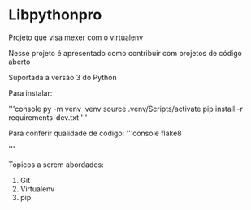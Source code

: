 # Libpythonpro
Projeto que visa mexer com o virtualenv

Nesse projeto é apresentado como contribuir com projetos de código aberto

Suportada a versão 3 do Python

Para instalar:

'''console
py -m venv .venv
source .venv/Scripts/activate
pip install -r requirements-dev.txt
'''


Para conferir qualidade de código:
'''console
flake8

'''

Tópicos a serem abordados:
 1. Git
 2. Virtualenv
 3. pip
